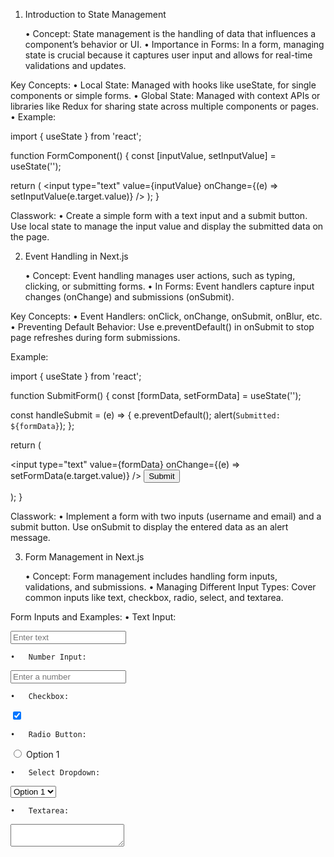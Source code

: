 
1. Introduction to State Management

	•	Concept: State management is the handling of data that influences a component’s behavior or UI.
	•	Importance in Forms: In a form, managing state is crucial because it captures user input and allows for real-time validations and updates.

Key Concepts:
	•	Local State: Managed with hooks like useState, for single components or simple forms.
	•	Global State: Managed with context APIs or libraries like Redux for sharing state across multiple components or pages.
	•	Example:

import { useState } from 'react';

function FormComponent() {
  const [inputValue, setInputValue] = useState('');

  return (
    <input
      type="text"
      value={inputValue}
      onChange={(e) => setInputValue(e.target.value)}
    />
  );
}



Classwork:
	•	Create a simple form with a text input and a submit button. Use local state to manage the input value and display the submitted data on the page.

2. Event Handling in Next.js

	•	Concept: Event handling manages user actions, such as typing, clicking, or submitting forms.
	•	In Forms: Event handlers capture input changes (onChange) and submissions (onSubmit).

Key Concepts:
	•	Event Handlers: onClick, onChange, onSubmit, onBlur, etc.
	•	Preventing Default Behavior: Use e.preventDefault() in onSubmit to stop page refreshes during form submissions.

Example:

import { useState } from 'react';

function SubmitForm() {
  const [formData, setFormData] = useState('');

  const handleSubmit = (e) => {
    e.preventDefault();
    alert(`Submitted: ${formData}`);
  };

  return (
    <form onSubmit={handleSubmit}>
      <input
        type="text"
        value={formData}
        onChange={(e) => setFormData(e.target.value)}
      />
      <button type="submit">Submit</button>
    </form>
  );
}

Classwork:
	•	Implement a form with two inputs (username and email) and a submit button. Use onSubmit to display the entered data as an alert message.

3. Form Management in Next.js

	•	Concept: Form management includes handling form inputs, validations, and submissions.
	•	Managing Different Input Types: Cover common inputs like text, checkbox, radio, select, and textarea.

Form Inputs and Examples:
	•	Text Input:

<input type="text" placeholder="Enter text" />


	•	Number Input:

<input type="number" placeholder="Enter a number" />


	•	Checkbox:

<input type="checkbox" checked={checked} onChange={toggleCheckbox} />


	•	Radio Button:

<input type="radio" name="option" value="1" /> Option 1


	•	Select Dropdown:

<select value={selectedOption} onChange={handleChange}>
  <option value="option1">Option 1</option>
  <option value="option2">Option 2</option>
</select>


	•	Textarea:

<textarea value={textAreaValue} onChange={handleTextChange} />



Classwork:
	•	Build a form with all input types covered, including text, number, checkbox, radio, select, and textarea.
	•	Capture the input values in the state and display the full form data in JSON format below the form.

4. Use Case: Simple Registration Form

Example: A user registration form that collects basic information and validates it before submission.

import { useState } from 'react';

function RegistrationForm() {
  const [formData, setFormData] = useState({
    username: '',
    email: '',
    gender: '',
    acceptTerms: false,
    bio: ''
  });

  const handleChange = (e) => {
    const { name, value, type, checked } = e.target;
    setFormData({
      ...formData,
      [name]: type === 'checkbox' ? checked : value
    });
  };

  const handleSubmit = (e) => {
    e.preventDefault();
    console.log('Form Data Submitted:', formData);
  };

  return (
    <form onSubmit={handleSubmit}>
      <input
        type="text"
        name="username"
        value={formData.username}
        onChange={handleChange}
        placeholder="Username"
      />
      <input
        type="email"
        name="email"
        value={formData.email}
        onChange={handleChange}
        placeholder="Email"
      />
      <select name="gender" value={formData.gender} onChange={handleChange}>
        <option value="">Select Gender</option>
        <option value="male">Male</option>
        <option value="female">Female</option>
      </select>
      <input
        type="checkbox"
        name="acceptTerms"
        checked={formData.acceptTerms}
        onChange={handleChange}
      />
      <label htmlFor="acceptTerms">Accept Terms</label>
      <textarea
        name="bio"
        value={formData.bio}
        onChange={handleChange}
        placeholder="Tell us about yourself"
      />
      <button type="submit">Register</button>
    </form>
  );
}

Classwork:
	•	Create a similar form but include additional fields (like password and country dropdown). Validate the form to check for required fields before allowing submission. Display errors inline.

5. Advanced State Management with Context for Form Data

	•	Concept: Using the Context API to manage form data across multiple pages/components.
	•	Use Case: Multi-step form where each component represents a step and shares state through context.

Example Setup:

import { createContext, useContext, useState } from 'react';

const FormContext = createContext();

export function FormProvider({ children }) {
  const [formData, setFormData] = useState({});

  return (
    <FormContext.Provider value={{ formData, setFormData }}>
      {children}
    </FormContext.Provider>
  );
}

export function useFormData() {
  return useContext(FormContext);
}

Classwork:
	•	Build a multi-step form where each step is a separate component. Use the context to store form data across all steps and display the final data summary on the last page.

These notes should provide a solid foundation for teaching state management, event handling, and form management in Next.js with plenty of examples, hands-on practice, and interactive classwork. Let me know if you need further details or more examples!
